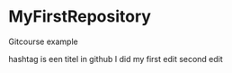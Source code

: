 # MyFirstRepository
Gitcourse example

hashtag is een titel in github
I did my first edit
second edit
